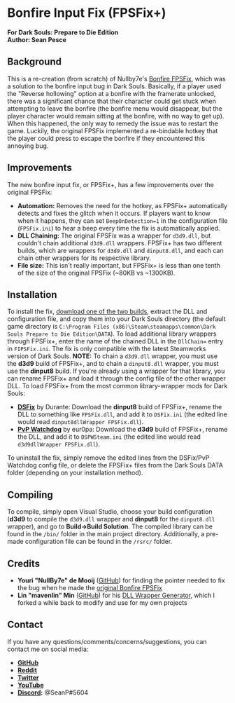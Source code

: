 # Bonfire Input Fix (FPSFix+)  
**For Dark Souls: Prepare to Die Edition**  
**Author: Sean Pesce**  


## Background  
This is a re-creation (from scratch) of Nullby7e's [Bonfire FPSFix](https://github.com/NullBy7e/FPSFix), which was a solution to the bonfire input bug in Dark Souls. Basically, if a player used the "Reverse hollowing" option at a bonfire with the framerate unlocked, there was a significant chance that their character could get stuck when attempting to leave the bonfire (the bonfire menu would disappear, but the player character would remain sitting at the bonfire, with no way to get up). When this happened, the only way to remedy the issue was to restart the game. Luckily, the original FPSFix implemented a re-bindable hotkey that the player could press to escape the bonfire if they encountered this annoying bug.  


## Improvements  
The new bonfire input fix, or FPSFix+, has a few improvements over the original FPSFix:  

*  **Automation:** Removes the need for the hotkey, as FPSFix+ automatically detects and fixes the glitch when it occurs. If players want to know when it happens, they can set `BeepOnDetection=1` in the configuration file (`FPSFix.ini`) to hear a beep every time the fix is automatically applied.  
*  **DLL Chaining:** The original FPSFix was a wrapper for `d3d9.dll`, but couldn't chain additional `d3d9.dll` wrappers. FPSFix+ has two different builds, which are wrappers for `d3d9.dll` and `dinput8.dll`, and each can chain other wrappers for its respective library.  
*  **File size:** This isn't really important, but FPSFix+ is less than one tenth of the size of the original FPSFix (~80KB vs ~1300KB).  


## Installation  
To install the fix, [download one of the two builds](https://github.com/SeanPesce/FPSFix-Plus/releases), extract the DLL and configuration file, and copy them into your Dark Souls directory (the default game directory is `C:\Program Files (x86)\Steam\steamapps\common\Dark Souls Prepare to Die Edition\DATA`). To load additional library wrappers through FPSFix+, enter the name of the chained DLL in the `DllChain=` entry in `FIPSFix.ini`. The fix is only compatible with the latest Steamworks version of Dark Souls. **NOTE:** To chain a `d3d9.dll` wrapper, you must use the **d3d9** build of FPSFix+, and to chain a `dinput8.dll` wrapper, you must use the **dinput8** build. If you're already using a wrapper for that library, you can rename FPSFix+ and load it through the config file of the other wrapper DLL. To load FPSFix+ from the most common library-wrapper mods for Dark Souls:   

* **[DSFix](https://github.com/PeterTh/dsfix)** by Durante: Download the **dinput8** build of FPSFix+, rename the DLL to something like `FPSFix.dll`, and add it to `DSFix.ini` (the edited line would read `dinput8dllWrapper FPSFix.dll`).  
* **[PvP Watchdog](https://www.nexusmods.com/darksouls/mods/849/)** by eur0pa: Download the **d3d9** build of FPSFix+, rename the DLL, and add it to `DSPWSteam.ini` (the edited line would read `d3d9dllWrapper FPSFix.dll`).  

To uninstall the fix, simply remove the edited lines from the DSFix/PvP Watchdog config file, or delete the FPSFix+ files from the Dark Souls DATA folder (depending on your installation method).  


## Compiling  
To compile, simply open Visual Studio, choose your build configuration (**d3d9** to compile the `d3d9.dll` wrapper and **dinput8** for the `dinput8.dll` wrapper), and go to **Build->Build Solution**. The compiled library can be found in the `/bin/` folder in the main project directory. Additionally, a pre-made configuration file can be found in the `/rsrc/` folder.  


## Credits  

* **Youri "NullBy7e" de Mooij** ([GitHub](https://github.com/nullby7e)) for finding the pointer needed to fix the bug when he made the [original Bonfire FPSFix](https://github.com/NullBy7e/FPSFix)  
* **Lin "mavenlin" Min** ([GitHub](https://github.com/mavenlin)) for his [DLL Wrapper Generator](https://github.com/mavenlin/Dll_Wrapper_Gen), which I forked a while back to modify and use for my own projects  


## Contact  

If you have any questions/comments/concerns/suggestions, you can contact me on social media:  

* **[GitHub](https://github.com/SeanPesce)**  
* **[Reddit](https://reddit.com/u/SeanPesce/)**  
* **[Twitter](https://twitter.com/SeanPesce)**  
* **[YouTube](https://youtube.com/channel/UCgsMpXiR3PawqKM7MWLJGzQ)**  
* **[Discord](https://discordapp.com):** @SeanP#5604  


